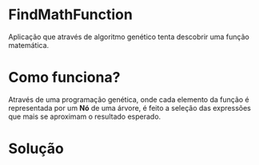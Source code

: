 # FindMathFunction

Aplicação que através de algoritmo genético tenta descobrir uma função matemática.

# Como funciona?

Através de uma programação genética, onde cada elemento da função é representada por um **Nó** de uma árvore, é feito a seleção das expressões que mais se aproximam o resultado esperado.

# Solução
